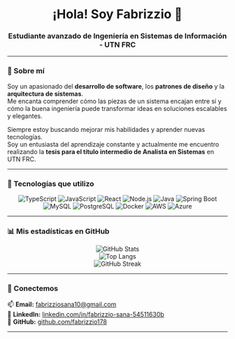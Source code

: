 <h1 align="center">¡Hola! Soy Fabrizzio 👋</h1>

<h3 align="center">Estudiante avanzado de Ingeniería en Sistemas de Información - UTN FRC</h3>

---

### 🚀 Sobre mí

Soy un apasionado del **desarrollo de software**, los **patrones de diseño** y la **arquitectura de sistemas**.  
Me encanta comprender cómo las piezas de un sistema encajan entre sí y cómo la buena ingeniería puede transformar ideas en soluciones escalables y elegantes.

Siempre estoy buscando mejorar mis habilidades y aprender nuevas tecnologías.  
Soy un entusiasta del aprendizaje constante y actualmente me encuentro realizando la **tesis para el título intermedio de Analista en Sistemas** en UTN FRC.

---

### 🧠 Tecnologías que utilizo

<div align="center">

![TypeScript](https://img.shields.io/badge/TypeScript-007ACC?style=for-the-badge&logo=typescript&logoColor=white)
![JavaScript](https://img.shields.io/badge/JavaScript-F7DF1E?style=for-the-badge&logo=javascript&logoColor=black)
![React](https://img.shields.io/badge/React-61DAFB?style=for-the-badge&logo=react&logoColor=black)
![Node.js](https://img.shields.io/badge/Node.js-339933?style=for-the-badge&logo=node.js&logoColor=white)
![Java](https://img.shields.io/badge/Java-ED8B00?style=for-the-badge&logo=openjdk&logoColor=white)
![Spring Boot](https://img.shields.io/badge/Spring_Boot-6DB33F?style=for-the-badge&logo=springboot&logoColor=white)
![MySQL](https://img.shields.io/badge/MySQL-4479A1?style=for-the-badge&logo=mysql&logoColor=white)
![PostgreSQL](https://img.shields.io/badge/PostgreSQL-4169E1?style=for-the-badge&logo=postgresql&logoColor=white)
![Docker](https://img.shields.io/badge/Docker-2496ED?style=for-the-badge&logo=docker&logoColor=white)
![AWS](https://img.shields.io/badge/AWS-FF9900?style=for-the-badge&logo=amazonaws&logoColor=white)
![Azure](https://img.shields.io/badge/Azure-0078D4?style=for-the-badge&logo=microsoftazure&logoColor=white)

</div>

---

### 📊 Mis estadísticas en GitHub

<div align="center">

![GitHub Stats](https://github-readme-stats.vercel.app/api?username=fabrizzio178&show_icons=true&theme=tokyonight&hide_border=true&count_private=true)  
![Top Langs](https://github-readme-stats.vercel.app/api/top-langs/?username=fabrizzio178&layout=compact&theme=tokyonight&hide_border=true)  
![GitHub Streak](https://streak-stats.demolab.com?user=fabrizzio178&theme=tokyonight&hide_border=true)

</div>

---

### 💬 Conectemos

📫 **Email:** [fabrizziosana10@gmail.com](mailto:fabrizziosana10@gmail.com)  
💼 **LinkedIn:** [linkedin.com/in/fabrizzio-sana-54511630b](https://www.linkedin.com/in/fabrizzio-sana-54511630b/)  
🐙 **GitHub:** [github.com/fabrizzio178](https://github.com/fabrizzio178)

---

